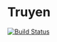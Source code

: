 # Truyen

[![Build Status](https://travis-ci.org/kcjpop/truyen.svg?branch=master)](https://travis-ci.org/kcjpop/truyen)